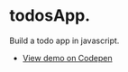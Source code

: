 
# todosApp.
Build a todo app in javascript.

- [View demo on Codepen](https://codepen.io/Faustin250/pen/ZEGJJOa)
 

